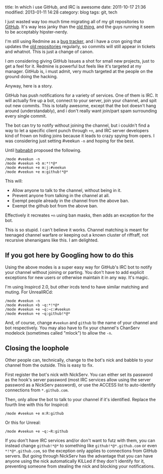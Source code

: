 title: In which i use GitHub, and IRC is awesome
date: 2011-10-17 21:36
modified: 2013-01-11 14:28
category: blog
tags: git, tech

I just wasted way too much time migrating all of my git repositories to [GitHub][github].  It's way less janky than the [old thing][gitweb], and the guys running it seem to be acceptably hipster-nerdy.

I'm still using Redmine as a [bug tracker][], and i have a cron going that updates the [old repositories][gitweb] regularly, so commits will still appear in tickets and whatnot.  This is just a change of canon.

I _am_ considering giving GitHub Issues a shot for small new projects, just to get a feel for it.  Redmine is powerful but feels like it's targeted at my manager.  GitHub is, i must admit, very much targeted at the people on the ground doing the hacking.

Anyway, here is a story.

<!-- more -->

GitHub has push notifications for a variety of services.  One of them is IRC.  It will actually fire up a bot, connect to your server, join your channel, and spit out new commits.  This is totally awesome, except that the bot doesn't hang around (understandably), and i don't really want join/part spam surrounding every single commit.

The bot can try to notify without joining the channel, but i couldn't find a way to let a specific client punch through `+n`, and IRC server developers kind of frown on hiding joins because it leads to crazy spying from opers.  I was considering just setting #veekun `-n` and hoping for the best.

Until [habnabit][] proposed the following.

    /mode #veekun -n
    /mode #veekun +b m:*!*@*
    /mode #veekun +e m:j:#veekun
    /mode #veekun +e m:github!*@*

This will:

* Allow anyone to talk to the channel, without being in it.
* Prevent anyone from talking in the channel at all.
* Exempt people already in the channel from the above ban.
* Exempt the github bot from the above ban.

Effectively it recreates `+n` using ban masks, then adds an exception for the bot.

This is so stupid.  I can't believe it works.  Channel matching is meant for teenaged channel warfare or keeping out a known cluster of riffraff, not recursive shenanigans like this.  I am delighted.

## If you got here by Googling how to do this

Using the above modes is a super easy way for GitHub's IRC bot to notify your channel without joining or parting.  You don't have to add explicit exceptions for new users or otherwise maintain it in any way.  It's magic.

I'm using Inspircd 2.0, but other ircds tend to have similar matching and muting.  For UnrealIRCd:

    /mode #veekun -n
    /mode #veekun +b ~q:*!*@*
    /mode #veekun +e ~q:~c:#veekun
    /mode #veekun +e ~q:github!*@*

And, of course, change `#veekun` and `github` to the name of your channel and bot respectively.  You may also have to fix your channel's ChanServ modelock (sometimes called "mlock") to allow the `-n`.

## Closing the loophole

Other people can, technically, change to the bot's nick and babble to your channel from the outside.  This is easy to fix.

First register the bot's nick with NickServ.  You can either set its password as the hook's server password (most IRC services allow using the server password as a NickServ password), or use the ACCESS list to auto-identify connections from `*.github.com`.

Then, only allow the bot to talk to your channel if it's identified.  Replace the fourth line with this for Inspircd:

    /mode #veekun +e m:R:github

Or this for Unreal:

    /mode #veekun +e ~q:~R:github

If you don't have IRC services and/or don't want to futz with them, you can instead change `github!*@*` to something like `github!*@*.github.com` or even `*!*@*.github.com`, so the exception only applies to connections from GitHub servers.  But going through NickServ has the advantage that you can have anyone using the nick automatically KILLed if they don't identify for it, preventing someone from stealing the nick and blocking your notifications.


[bug tracker]: http://bugs.veekun.com/
[github]: https://github.com/eevee
[gitweb]: http://git.veekun.com/
[habnabit]: https://twitter.com/#!/habnabit
